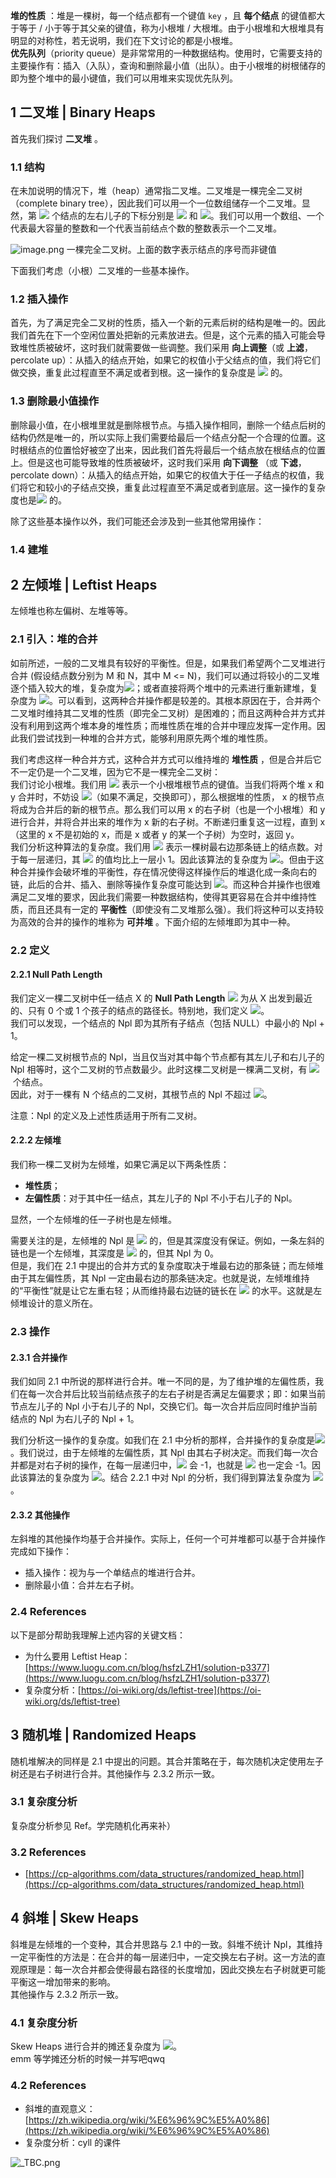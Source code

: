 **堆的性质** ：堆是一棵树，每一个结点都有一个键值 `key` ，且 **每个结点** 的键值都大于等于 / 小于等于其父亲的键值，称为小根堆 / 大根堆。由于小根堆和大根堆具有明显的对称性，若无说明，我们在下文讨论的都是小根堆。<br />**优先队列**（priority queue）是非常常用的一种数据结构。使用时，它需要支持的主要操作有：插入（入队），查询和删除最小值（出队）。由于小根堆的树根储存的即为整个堆中的最小键值，我们可以用堆来实现优先队列。

## 1 二叉堆 | Binary Heaps
首先我们探讨 **二叉堆** 。

### 1.1 结构
在未加说明的情况下，堆（heap）通常指二叉堆。二叉堆是一棵完全二叉树（complete binary tree），因此我们可以用一个一位数组储存一个二叉堆。显然，第 ![](https://cdn.nlark.com/yuque/__latex/865c0c0b4ab0e063e5caa3387c1a8741.svg#card=math&code=i&height=16&width=5) 个结点的左右儿子的下标分别是 ![](https://cdn.nlark.com/yuque/__latex/e5de2e95102b1ed31c3edbcd9701b6f0.svg#card=math&code=2i&height=16&width=14) 和 ![](https://cdn.nlark.com/yuque/__latex/a17022c3643548e48f666c66236fad49.svg#card=math&code=2i%2B1&height=16&width=43)。我们可以用一个数组、一个代表最大容量的整数和一个代表当前结点个数的整数表示一个二叉堆。

![image.png](./assets/1605938882879-6485a582-e29a-4c49-a75f-91b5736d4975.png)
一棵完全二叉树。上面的数字表示结点的序号而非键值

下面我们考虑（小根）二叉堆的一些基本操作。

### 1.2 插入操作
首先，为了满足完全二叉树的性质，插入一个新的元素后树的结构是唯一的。因此我们首先在下一个空闲位置处把新的元素放进去。但是，这个元素的插入可能会导致堆性质被破坏，这时我们就需要做一些调整。我们采用 **向上调整**（或 **上滤**，percolate up）：从插入的结点开始，如果它的权值小于父结点的值，我们将它们做交换，重复此过程直至不满足或者到根。这一操作的复杂度是 ![](https://cdn.nlark.com/yuque/__latex/2cb8094761b08b61fce3375da7042dfa.svg#card=math&code=O%28%5Clog%5C%20n%29%20&height=20&width=64) 的。

### 1.3 删除最小值操作
删除最小值，在小根堆里就是删除根节点。与插入操作相同，删除一个结点后树的结构仍然是唯一的，所以实际上我们需要给最后一个结点分配一个合理的位置。这时根结点的位置恰好被空了出来，因此我们首先将最后一个结点放在根结点的位置上。但是这也可能导致堆的性质被破坏，这时我们采用 **向下调整** （或 **下滤**，percolate down）：从插入的结点开始，如果它的权值大于任一子结点的权值，我们将它和较小的子结点交换，重复此过程直至不满足或者到底层。这一操作的复杂度也是![](https://cdn.nlark.com/yuque/__latex/2cb8094761b08b61fce3375da7042dfa.svg#card=math&code=O%28%5Clog%5C%20n%29%20&height=20&width=64) 的。

除了这些基本操作以外，我们可能还会涉及到一些其他常用操作：

### 1.4 建堆



## 2 左倾堆 | Leftist Heaps
左倾堆也称左偏树、左堆等等。

### 2.1 引入：堆的合并
如前所述，一般的二叉堆具有较好的平衡性。但是，如果我们希望两个二叉堆进行合并 (假设结点数分别为 M 和 N，其中 M <= N)，我们可以通过将较小的二叉堆逐个插入较大的堆，复杂度为![](https://cdn.nlark.com/yuque/__latex/94098d4b6716836287a1fc518e380f71.svg#card=math&code=O%28M%5Clog%20N%29&height=20&width=86)；或者直接将两个堆中的元素进行重新建堆，复杂度为 ![](https://cdn.nlark.com/yuque/__latex/034d4db04be85fef0334b6527626d63c.svg#card=math&code=O%28M%2BN%29&height=20&width=78)。可以看到，这两种合并操作都是较差的。其根本原因在于，合并两个二叉堆时维持其二叉堆的性质（即完全二叉树）是困难的；而且这两种合并方式并没有利用到这两个堆本身的堆性质；而堆性质在堆的合并中理应发挥一定作用。因此我们尝试找到一种堆的合并方式，能够利用原先两个堆的堆性质。

我们考虑这样一种合并方式，这种合并方式可以维持堆的 **堆性质** ，但是合并后它不一定仍是一个二叉堆，因为它不是一棵完全二叉树：<br />我们讨论小根堆。我们用 ![](https://cdn.nlark.com/yuque/__latex/65d3a8c6c0adfc7209899b58005ec6e4.svg#card=math&code=k_x&height=18&width=16) 表示一个小根堆根节点的键值。当我们将两个堆 x 和 y 合并时，不妨设 ![](https://cdn.nlark.com/yuque/__latex/0413fa512250e0df23dd5a9f684c9c9b.svg#card=math&code=k_x%20%5Cleq%20k_y%20&height=20&width=56)（如果不满足，交换即可），那么根据堆的性质， x 的根节点将成为合并后的新的根节点。那么我们可以用 x 的右子树（也是一个小根堆）和 y 进行合并，并将合并出来的堆作为 x 新的右子树。不断递归重复这一过程，直到 x （这里的 x 不是初始的 x，而是 x 或者 y 的某一个子树）为空时，返回 y。<br />我们分析这种算法的复杂度。我们用 ![](https://cdn.nlark.com/yuque/__latex/1bed63afcd0cd360bb1bf81f4cd66214.svg#card=math&code=h_x&height=18&width=18) 表示一棵树最右边那条链上的结点数。对于每一层递归，其 ![](https://cdn.nlark.com/yuque/__latex/15903ff6bd2fe64cf833af31bba4f1d2.svg#card=math&code=h_x%2Bh_y&height=20&width=56) 的值均比上一层小 1。因此该算法的复杂度为 ![](https://cdn.nlark.com/yuque/__latex/31315744f3cf1f0bbd4225a55161f9cb.svg#card=math&code=O%28h_x%2Bh_y%29%20&height=21&width=82)。但由于这种合并操作会破坏堆的平衡性，存在情况使得这样操作后的堆退化成一条向右的链，此后的合并、插入、删除等操作复杂度可能达到 ![](https://cdn.nlark.com/yuque/__latex/33697ce7dfa48ba80980d298c8089378.svg#card=math&code=O%28N%29&height=20&width=41)。而这种合并操作也很难满足二叉堆的要求，因此我们需要一种数据结构，使得其更容易在合并中维持性质，而且还具有一定的 **平衡性**（即使没有二叉堆那么强）。我们将这种可以支持较为高效的合并的操作的堆称为 **可并堆** 。下面介绍的左倾堆即为其中一种。


### 2.2 定义

#### 2.2.1 Null Path Length 
我们定义一棵二叉树中任一结点 X 的 **Null Path Length** ![](https://cdn.nlark.com/yuque/__latex/5c4ab7c292ac2be8f344f0dcf353577d.svg#card=math&code=%5Ctext%7BNpl%7D%28X%29&height=20&width=53) 为从 X 出发到最近的、只有 0 个或 1 个孩子的结点的路径长。特别地，我们定义 ![](https://cdn.nlark.com/yuque/__latex/52a7bf69bc8191c7d7686de021b66bd2.svg#card=math&code=%5Ctext%7BNpl%28Null%29%7D%20%3D%20-1&height=20&width=115)。<br />我们可以发现，一个结点的 Npl 即为其所有子结点（包括 NULL）中最小的 Npl + 1。

给定一棵二叉树根节点的 Npl，当且仅当对其中每个节点都有其左儿子和右儿子的 Npl 相等时，这个二叉树的节点数最少。此时这棵二叉树是一棵满二叉树，有 ![](https://cdn.nlark.com/yuque/__latex/dd1567971cc8513af854e877352f0557.svg#card=math&code=2%5E%7B%5Ctext%7BNpl%7D%2B1%7D-1&height=20&width=73) 个结点。<br />因此，对于一棵有 N 个结点的二叉树，其根节点的 Npl 不超过 ![](https://cdn.nlark.com/yuque/__latex/8932feaf07e4ed19a017c52006d1ce2e.svg#card=math&code=%5Clfloor%20%5Clog_2%28N%2B1%29%5Crfloor-1%20%3D%20O%28%5Clog%20N%29%20&height=20&width=218)。

注意：Npl 的定义及上述性质适用于所有二叉树。


#### 2.2.2 左倾堆
我们称一棵二叉树为左倾堆，如果它满足以下两条性质：

   - **堆性质**；
   - **左偏性质**：对于其中任一结点，其左儿子的 Npl 不小于右儿子的 Npl。

显然，一个左倾堆的任一子树也是左倾堆。

需要关注的是，左倾堆的 Npl 是 ![](https://cdn.nlark.com/yuque/__latex/70664169d1bc6295401283e5520056e1.svg#card=math&code=O%28%5Clog%20N%29&height=20&width=65) 的，但是其深度没有保证。例如，一条左斜的链也是一个左倾堆，其深度是 ![](https://cdn.nlark.com/yuque/__latex/33697ce7dfa48ba80980d298c8089378.svg#card=math&code=O%28N%29&height=20&width=41) 的，但其 Npl 为 0。<br />但是，我们在 2.1 中提出的合并方式的复杂度取决于堆最右边的那条链；而左倾堆由于其左偏性质，其 Npl 一定由最右边的那条链决定。也就是说，左倾堆维持的“平衡性”就是让它左重右轻；从而维持最右边链的链长在 ![](https://cdn.nlark.com/yuque/__latex/70664169d1bc6295401283e5520056e1.svg#card=math&code=O%28%5Clog%20N%29&height=20&width=65) 的水平。这就是左倾堆设计的意义所在。


### 2.3 操作

#### 2.3.1 合并操作
我们如同 2.1 中所说的那样进行合并。唯一不同的是，为了维护堆的左偏性质，我们在每一次合并后比较当前结点孩子的左右子树是否满足左偏要求；即：如果当前节点左儿子的 Npl 小于右儿子的 Npl，交换它们。每一次合并后应同时维护当前结点的 Npl 为右儿子的 Npl + 1。

我们分析这一操作的复杂度。如我们在 2.1 中分析的那样，合并操作的复杂度是![](https://cdn.nlark.com/yuque/__latex/31315744f3cf1f0bbd4225a55161f9cb.svg#card=math&code=O%28h_x%2Bh_y%29%20&height=21&width=82)。我们说过，由于左倾堆的左偏性质，其 Npl 由其右子树决定。而我们每一次合并都是对右子树的操作，在每一层递归中，![](https://cdn.nlark.com/yuque/__latex/15903ff6bd2fe64cf833af31bba4f1d2.svg#card=math&code=h_x%2Bh_y%20&height=20&width=56) 会 -1，也就是 ![](https://cdn.nlark.com/yuque/__latex/41b41c09a406c56f02ec0fafc4cd5cc8.svg#card=math&code=%5Ctext%7BNpl%7D%28x%29%2B%5Ctext%7BNpl%7D%28y%29%20&height=20&width=118) 也一定会 -1。因此该算法的复杂度为 ![](https://cdn.nlark.com/yuque/__latex/663ebbe52100bebff8fcb1c7ac49d85d.svg#card=math&code=O%28%5Ctext%7BNpl%7D%28x%29%2B%5Ctext%7BNpl%7D%28y%29%29&height=20&width=144)。结合 2.2.1 中对 Npl 的分析，我们得到算法复杂度为 ![](https://cdn.nlark.com/yuque/__latex/2782c514eb9960194520d599c03665ba.svg#card=math&code=O%28%5Clog%20N%2B%5Clog%20M%29%20%3D%20O%28%5Clog%20N%29&height=20&width=215)。


#### 2.3.2 其他操作
左斜堆的其他操作均基于合并操作。实际上，任何一个可并堆都可以基于合并操作完成如下操作：

   - 插入操作：视为与一个单结点的堆进行合并。
   - 删除最小值：合并左右子树。


### 2.4 References
以下是部分帮助我理解上述内容的关键文档：

   - 为什么要用 Leftist Heap：[https://www.luogu.com.cn/blog/hsfzLZH1/solution-p3377](https://www.luogu.com.cn/blog/hsfzLZH1/solution-p3377)
   - 复杂度分析：[https://oi-wiki.org/ds/leftist-tree](https://oi-wiki.org/ds/leftist-tree)


## 3 随机堆 | Randomized Heaps
随机堆解决的同样是 2.1 中提出的问题。其合并策略在于，每次随机决定使用左子树还是右子树进行合并。其他操作与 2.3.2 所示一致。

### 3.1 复杂度分析
复杂度分析参见 Ref。学完随机化再来补）

### 3.2 References

   - [https://cp-algorithms.com/data_structures/randomized_heap.html](https://cp-algorithms.com/data_structures/randomized_heap.html)


## 4 斜堆 | Skew Heaps
斜堆是左倾堆的一个变种，其合并思路与 2.1 中的一致。斜堆不统计 Npl，其维持一定平衡性的方法是：在合并的每一层递归中，一定交换左右子树。这一方法的直观原理是：每一次合并都会使得最右路径的长度增加，因此交换左右子树就更可能平衡这一增加带来的影响。<br />其他操作与 2.3.2 所示一致。

### 4.1 复杂度分析
Skew Heaps 进行合并的摊还复杂度为 ![](https://cdn.nlark.com/yuque/__latex/70664169d1bc6295401283e5520056e1.svg#card=math&code=O%28%5Clog%20N%29&height=20&width=65)。<br />emm 等学摊还分析的时候一并写吧qwq

### 4.2 References

   - 斜堆的直观意义：[https://zh.wikipedia.org/wiki/%E6%96%9C%E5%A0%86](https://zh.wikipedia.org/wiki/%E6%96%9C%E5%A0%86)
   - 复杂度分析：cyll 的课件

![_TBC.png](./assets/1606057224877-aa56f004-cca0-4d08-a94d-ba3302c09716.png)
